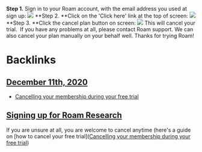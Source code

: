 **Step 1.** Sign in to your Roam account, with the email address you used at sign up:
![](https://s3.amazonaws.com/cdn.freshdesk.com/data/helpdesk/attachments/production/64002070371/original/MMXLJ-K6hZckTp4vb2ugeG84ea1Ta20NZA.png?1598331956)
**Step 2. **Click on the 'Click here' link at the top of screen:
![](https://s3.amazonaws.com/cdn.freshdesk.com/data/helpdesk/attachments/production/64002070384/original/6TXbdTfJDSi8Kln2TueD6_piIvjSoj_s-A.png?1598332029)
**Step 3. **Click the cancel plan button on screen:
![](https://s3.amazonaws.com/cdn.freshdesk.com/data/helpdesk/attachments/production/64002070441/original/txb0rHyrlhlnEQ_Av_CeNfgxDLNwpgyHiQ.png?1598332198)
This will cancel your trial.  If you have any problems at all, please contact Roam support. We can also cancel your plan manually on your behalf well.
Thanks for trying Roam!

# Backlinks
## [December 11th, 2020](<December 11th, 2020.md>)
- [Cancelling your membership during your free trial](<Cancelling your membership during your free trial.md>)

## [Signing up for Roam Research](<Signing up for Roam Research.md>)
If you are unsure at all, you are welcome to cancel anytime (here's a guide on [how to cancel your free trial]([Cancelling your membership during your free trial](<Cancelling your membership during your free trial.md>))

